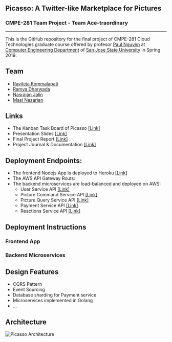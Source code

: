 ## Picasso: A Twitter-like Marketplace for Pictures
### CMPE-281 Team Project - Team Ace-traordinary
---

This is the GitHub repository for the final project of CMPE-281 Cloud Technologies graduate course offered by profesor [Paul Nguyen](https://github.com/paulnguyen) at [Computer Engineering Department](https://cmpe.sjsu.edu/) of [San Jose State University](https://www.sjsu.edu/) in Spring 2019.

## Team
- [Raviteja Kommalapati](https://github.com/RAVITEJAKOMMALAPATI20)
- [Ramya Dharwada](https://github.com/RamyaDharwada)
- [Nasrajan Jalin](https://github.com/nasrajan)
- [Masi Nazarian](https://github.com/Masea)

## Links

- The Kanban Task Board of Picasso [[Link]](https://github.com/nguyensjsu/sp19-281-ace-traordinary/projects/1)
- Presentation Slides [[Link]](https://docs.google.com/presentation/d/1jU1vt8rPpnsM-NtAsXNxud8ZH3kMMWB3_Rd4kYi-uRA/edit?usp=sharing)
- Final Project Report [[Link]](https://docs.google.com/document/d/1XapQTQ9ASTv0dynM6l-vwouOpOWAlX07A3syy0WJtpE/edit?usp=sharing)
- Project Journal & Documentation [[Link]](https://github.com/nguyensjsu/sp19-281-ace-traordinary/tree/master/docs)

## Deployment Endpoints:
- The frontend Nodejs App is deployed to Heroku [[Link]]()
- The AWS API Gateway Routs:
- The backend microservices are load-balanced and deployed on AWS:
  - User Service API [[Link]](https://qpz0rsmm2c.execute-api.us-west-2.amazonaws.com/prod)
  - Picture Command Service API [[Link]](https://lz2chjfhzi.execute-api.us-west-2.amazonaws.com/prod)
  - Picture Query Service API [[Link]](https://ndp9qk3fxi.execute-api.us-west-2.amazonaws.com/prod)
  - Payment Service API [[Link]](https://pqgz7noyc5.execute-api.us-west-2.amazonaws.com/prod)
  - Reactions Service API [[Link]](https://md1d39irl8.execute-api.us-west-2.amazonaws.com/prod)

## Deployment Instructions
### Frontend App

### Backend Microservices


## Design Features
- CQRS Pattern
- Event Sourcing
- Database sharding for Payment service
- Microservices implemented in Golang
- ...


## Architecture
![Picasso Architecture](https://github.com/nguyensjsu/sp19-281-ace-traordinary/blob/master/Design%20architecture/Picasso-Architecture%20(2).png)
